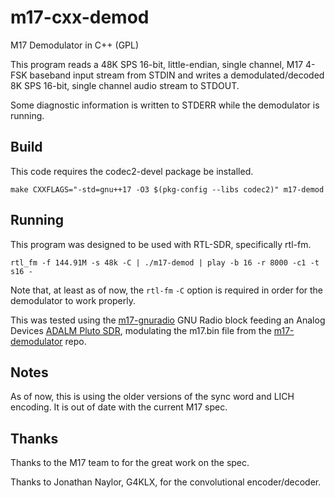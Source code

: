 # m17-cxx-demod
M17 Demodulator in C++ (GPL)

This program reads a 48K SPS 16-bit, little-endian, single channel, M17  4-FSK
baseband input stream from STDIN and writes a demodulated/decoded 8K SPS
16-bit, single channel audio stream to STDOUT.

Some diagnostic information is written to STDERR while the demodulator is
running.

## Build

This code requires the codec2-devel package be installed.

    make CXXFLAGS="-std=gnu++17 -O3 $(pkg-config --libs codec2)" m17-demod

## Running

This program was designed to be used with RTL-SDR, specifically rtl-fm.

    rtl_fm -f 144.91M -s 48k -C | ./m17-demod | play -b 16 -r 8000 -c1 -t s16 -

Note that, at least as of now, the `rtl-fm` `-C` option is required in order
for the demodulator to work properly.

This was tested using the [m17-gnuradio](https://github.com/mobilinkd/m17-gnuradio)
GNU Radio block feeding an Analog Devices 
[ADALM Pluto SDR](https://www.analog.com/en/design-center/evaluation-hardware-and-software/evaluation-boards-kits/adalm-pluto.html),
modulating the m17.bin file from the
[m17-demodulator](https://github.com/mobilinkd/m17-demodulator) repo.

## Notes

As of now, this is using the older versions of the sync word and LICH
encoding.  It is out of date with the current M17 spec.

## Thanks

Thanks to the M17 team to for the great work on the spec.

Thanks to Jonathan Naylor, G4KLX, for the convolutional encoder/decoder.
